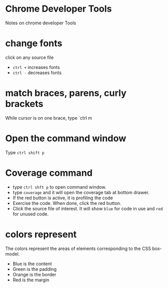 # Chrome Developer Tools

Notes on chrome developer Tools


# change fonts

click on any source file
* `ctrl +` increases fonts
* `ctrl -` decreases fonts

# match braces, parens, curly brackets

While cursor is on one brace, type `ctrl m

# Open the command window

Type `ctrl shift p`

# Coverage command

* type `ctrl shft p` to open command window.
* type `coverage` and it will open the coverage tab at bottom drawer.
* If the red button is active, it is profiling the code
* Exercise the code.  When done, click the red button.
* Click the source file of interest.  It will show `blue` for code in use and `red` for unused code.  


# colors represent

The colors represent the areas of elements corresponding to the CSS box-model.

* Blue is the content
* Green is the padding
* Orange is the border
* Red is the margin



